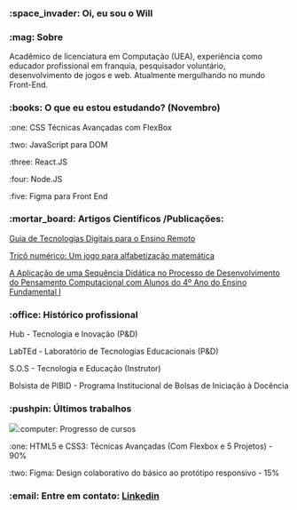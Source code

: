 <h3 align="left">:space_invader: Oi, eu sou o Will</h3>

<h3 align="left">:mag: Sobre</h3>
<p>Acadêmico de licenciatura em Computação (UEA), experiência como educador profissional em franquia, pesquisador voluntário, desenvolvimento de jogos e web. Atualmente mergulhando no mundo Front-End.</p>

<h3 align="left">:books: O que eu estou estudando? (Novembro)</h3>
<p>:one: CSS Técnicas Avançadas com FlexBox</p>
<p>:two: JavaScript para DOM</p>
<p>:three: React.JS</p>
<p>:four: Node.JS</p>
<p>:five: Figma para Front End</p>

<h3 align="left">:mortar_board: Artigos Cientificos /Publicações: </h3>

<a href="http://www3.uea.edu.br/home.php?dest=noticia&notId=65291" target="_blank">Guia de Tecnologias Digitais para o Ensino Remoto</a>

<a href="https://www.br-ie.org/pub/index.php/wcbie/article/view/8238" target="_blank">Tricô numérico: Um jogo para alfabetização matemática</a>

<a href="#" target="_blank">A Aplicação de uma Sequência Didática no Processo de Desenvolvimento do Pensamento Computacional com Alunos do 4º Ano do Ensino Fundamental I</a>

<h3 align="left">:office: Histórico profissional </h3>
<p> Hub - Tecnologia e Inovação (P&D)
<p> LabTEd - Laboratório de Tecnologias Educacionais (P&D)
<p> S.O.S - Tecnologia e Educação (Instrutor)
<p>Bolsista de PIBID - Programa Institucional de Bolsas de Iniciação à Docência</p>

<h3 align="left">:pushpin: Últimos trabalhos </h3>
<img src="https://i.ibb.co/xLVBcPy/Design-UI.gif>


<h3 align="left">:computer: Progresso de cursos</h3>
<p>:one: HTML5 e CSS3: Técnicas Avançadas (Com Flexbox e 5 Projetos) - 90% </p>
<p>:two: Figma: Design colaborativo do básico ao protótipo responsivo - 15% </p>


<h3 align="left">:email: Entre em contato: <a href="https://www.linkedin.com/in/wdma/">Linkedin</a></h3>
